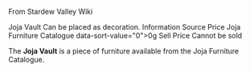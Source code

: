 From Stardew Valley Wiki

Joja Vault Can be placed as decoration. Information Source Price Joja Furniture Catalogue data-sort-value="0"&gt;0g Sell Price Cannot be sold

The **Joja Vault** is a piece of furniture available from the Joja Furniture Catalogue.